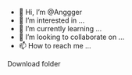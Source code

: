 - 👋 Hi, I’m @Anggger
- 👀 I’m interested in ...
- 🌱 I’m currently learning ...
- 💞️ I’m looking to collaborate on ...
- 📫 How to reach me ...

<!---
Anggger/Anggger is a ✨ special ✨ repository because its `README.md` (this file) appears on your GitHub profile.
You can click the Preview link to take a look at your changes.
--->
Download folder
